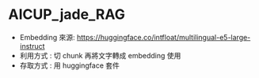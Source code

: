 # AICUP_jade_RAG  

- Embedding 來源: https://huggingface.co/intfloat/multilingual-e5-large-instruct
- 利用方式 : 切 chunk 再將文字轉成 embedding 使用
- 存取方式 : 用 huggingface 套件
